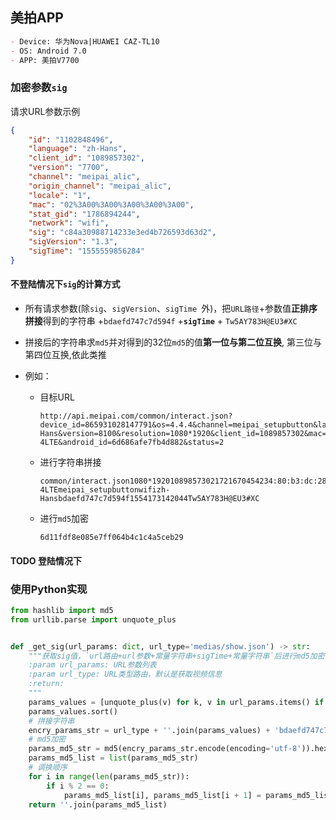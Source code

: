 ## 美拍APP

```markdown
- Device: 华为Nova|HUAWEI CAZ-TL10
- OS: Android 7.0
- APP: 美拍V7700
```

### 加密参数`sig`

请求URL参数示例

```json
{
    "id": "1102848496",
    "language": "zh-Hans",
    "client_id": "1089857302",
    "version": "7700",
    "channel": "meipai_alic",
    "origin_channel": "meipai_alic",
    "locale": "1",
    "mac": "02%3A00%3A00%3A00%3A00%3A00",
    "stat_gid": "1786894244",
    "network": "wifi",
    "sig": "c84a30988714233e3ed4b726593d63d2",
    "sigVersion": "1.3",
    "sigTime": "1555559856284"
}
```

#### 不登陆情况下`sig`的计算方式

- 所有请求参数(除`sig`、`sigVersion`、`sigTime `外)，把`URL路径`+参数值**正排序拼接**得到的字符串 +`bdaefd747c7d594f`  +**`sigTime`** + `Tw5AY783H@EU3#XC`

- 拼接后的字符串求`md5`并对得到的32位`md5`的值**第一位与第二位互换**, 第三位与第四位互换,依此类推

- 例如：

  - 目标URL

    ```http
    http://api.meipai.com/common/interact.json?device_id=865931028147791&os=4.4.4&channel=meipai_setupbutton&language=zh-Hans&version=8100&resolution=1080*1920&client_id=1089857302&mac=34:80:b3:dc:28:27&network=wifi&sig=6d11fdf8e085e7ff064b4c1c4a5ceb29&sigVersion=1.3&iccid=89860118841017925170&sigTime=1554173142044&stat_gid=1721670454&imei=865931028147791&model=MI 4LTE&android_id=6d686afe7fb4d882&status=2
    ```

    

  - 进行字符串拼接

    ```
    common/interact.json1080*192010898573021721670454234:80:b3:dc:28:274.4.46d686afe7fb4d882810086593102814779186593102814779189860118841017925170MI 4LTEmeipai_setupbuttonwifizh-Hansbdaefd747c7d594f1554173142044Tw5AY783H@EU3#XC
    ```

  - 进行`md5`加密

    ```
    6d11fdf8e085e7ff064b4c1c4a5ceb29
    ```

#### TODO 登陆情况下

### 使用Python实现

```python
from hashlib import md5
from urllib.parse import unquote_plus


def _get_sig(url_params: dict, url_type='medias/show.json') -> str:
    """获取sig值，`url路由+url参数+常量字符串+sigTime+常量字符串`后进行md5加密
    :param url_params: URL参数列表
    :param url_type: URL类型路由，默认是获取视频信息
    :return:
    """
    params_values = [unquote_plus(v) for k, v in url_params.items() if 'sig' not in k]
    params_values.sort()
    # 拼接字符串
    encry_params_str = url_type + ''.join(params_values) + 'bdaefd747c7d594f' + url_params['sigTime'] + 'Tw5AY783H@EU3#XC'
    # md5加密
    params_md5_str = md5(encry_params_str.encode(encoding='utf-8')).hexdigest()
    params_md5_list = list(params_md5_str)
    # 调换顺序
    for i in range(len(params_md5_str)):
        if i % 2 == 0:
            params_md5_list[i], params_md5_list[i + 1] = params_md5_list[i + 1], params_md5_list[i]
    return ''.join(params_md5_list)
```

